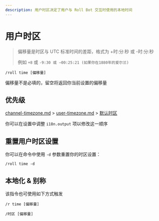 ```yaml
---
description: 用户时区决定了用户与 Roll Bot 交互时使用的本地时间
---
```


# 用户时区

> 偏移量是时区与 UTC 标准时间的差距，格式为 +时:分:秒 或 -时:分:秒
>
> 例如 `+8` 或 `-9:30 或 −00:25:21 (如果你在1880年的爱尔兰)`

```
/roll time [偏移量]
```

偏移量不是必填的，留空将返回你当前设置的偏移量

## 优先级

[channel-timezone.md](channel-timezone.md "mention") > [user-timezone.md](user-timezone.md "mention") > [默认时区](../configuration/basic.md#defaulttimeoffset)

你可以在设置中调整 `i18n.output` 项以修改这一顺序

## 重置用户时区设置

你可以在命令中使用 `-d` 参数重置你的时区设置：

```
/roll time -d
```

## 本地化 & 别称

该指令也可使用如下方式触发

```
/r time [偏移量]

/时区 [偏移量]
```
